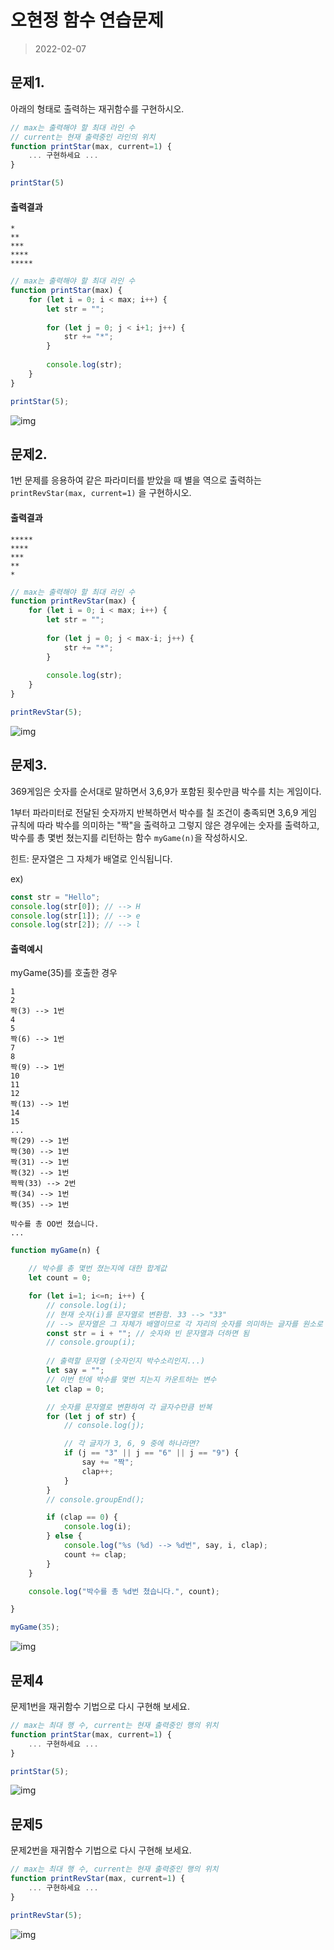 # 오현정 함수 연습문제

> 2022-02-07

## 문제1.

아래의 형태로 출력하는 재귀함수를 구현하시오.

```js
// max는 출력해야 할 최대 라인 수
// current는 현재 출력중인 라인의 위치
function printStar(max, current=1) {
    ... 구현하세요 ...
}

printStar(5)
```

#### 출력결과

```
*
**
***
****
*****
```

```javascript
// max는 출력해야 할 최대 라인 수
function printStar(max) {
    for (let i = 0; i < max; i++) {
        let str = "";
    
        for (let j = 0; j < i+1; j++) {
            str += "*";
        }
    
        console.log(str);
    }
}

printStar(5);
```
![img](src/연습문제01.png)


## 문제2.

1번 문제를 응용하여 같은 파라미터를 받았을 때 별을 역으로 출력하는 `printRevStar(max, current=1)` 을 구현하시오.


#### 출력결과

```
*****
****
***
**
*
```

```javascript
// max는 출력해야 할 최대 라인 수
function printRevStar(max) {
    for (let i = 0; i < max; i++) {
        let str = "";
    
        for (let j = 0; j < max-i; j++) {
            str += "*";
        }
    
        console.log(str);
    }
}

printRevStar(5);
```
![img](src/연습문제02.png)


## 문제3.

369게임은 숫자를 순서대로 말하면서 3,6,9가 포함된 횟수만큼 박수를 치는 게임이다.

1부터 파라미터로 전달된 숫자까지 반복하면서 박수를 칠 조건이 충족되면 3,6,9 게임 규칙에 따라 박수를 의미하는 "짝"을 출력하고 그렇지 않은 경우에는 숫자를 출력하고, 박수를 총 몇번 쳤는지를 리턴하는 함수 `myGame(n)`을 작성하시오.

힌트: 문자열은 그 자체가 배열로 인식됩니다.

ex)
```js
const str = "Hello";
console.log(str[0]); // --> H
console.log(str[1]); // --> e
console.log(str[2]); // --> l
```

#### 출력예시

myGame(35)를 호출한 경우

```
1
2
짝(3) --> 1번
4
5
짝(6) --> 1번
7
8
짝(9) --> 1번
10
11
12
짝(13) --> 1번
14
15
...
짝(29) --> 1번
짝(30) --> 1번
짝(31) --> 1번
짝(32) --> 1번
짝짝(33) --> 2번
짝(34) --> 1번
짝(35) --> 1번

박수를 총 OO번 쳤습니다.
...

```

```javascript
function myGame(n) {

    // 박수를 총 몇번 쳤는지에 대한 합계값
    let count = 0;

    for (let i=1; i<=n; i++) {
        // console.log(i);
        // 현재 숫자(i)를 문자열로 변환함. 33 --> "33"
        // --> 문자열은 그 자체가 배열이므로 각 자리의 숫자를 의미하는 글자를 원소로 갖는 배열이 된다고 볼 수 있다.
        const str = i + ""; // 숫자와 빈 문자열과 더하면 됨
        // console.group(i);
        
        // 출력할 문자열 (숫자인지 박수소리인지...)
        let say = "";
        // 이번 턴에 박수를 몇번 치는지 카운트하는 변수
        let clap = 0;

        // 숫자를 문자열로 변환하여 각 글자수만큼 반복
        for (let j of str) {
            // console.log(j);

            // 각 글자가 3, 6, 9 중에 하나라면?
            if (j == "3" || j == "6" || j == "9") {
                say += "짝";
                clap++;
            }
        }
        // console.groupEnd();

        if (clap == 0) {
            console.log(i);
        } else {
            console.log("%s (%d) --> %d번", say, i, clap);
            count += clap;
        }
    }

    console.log("박수를 총 %d번 쳤습니다.", count);

}

myGame(35);
```
![img](src/연습문제03.png)




## 문제4

문제1번을 재귀함수 기법으로 다시 구현해 보세요.

```js
// max는 최대 행 수, current는 현재 출력중인 행의 위치
function printStar(max, current=1) {
    ... 구현하세요 ...
}

printStar(5);
```
![img](src/연습문제04.png)

## 문제5 

문제2번을 재귀함수 기법으로 다시 구현해 보세요.

```js
// max는 최대 행 수, current는 현재 출력중인 행의 위치
function printRevStar(max, current=1) {
    ... 구현하세요 ...
}

printRevStar(5);
```
![img](src/연습문제05.png)